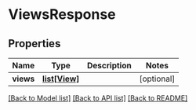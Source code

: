 # ViewsResponse

## Properties
Name | Type | Description | Notes
------------ | ------------- | ------------- | -------------
**views** | [**list[View]**](View.md) |  | [optional] 

[[Back to Model list]](../README.md#documentation-for-models) [[Back to API list]](../README.md#documentation-for-api-endpoints) [[Back to README]](../README.md)


